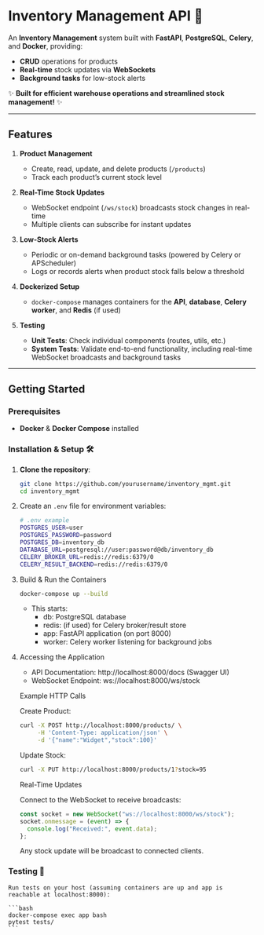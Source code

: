 # **Inventory Management API 🚀**

An **Inventory Management** system built with **FastAPI**, **PostgreSQL**, **Celery**, and **Docker**, providing:

- **CRUD** operations for products  
- **Real-time** stock updates via **WebSockets**  
- **Background tasks** for low-stock alerts  

✨ **Built for efficient warehouse operations and streamlined stock management!** ✨

---

## **Features**

1. **Product Management**  
   - Create, read, update, and delete products (`/products`)  
   - Track each product’s current stock level  

2. **Real-Time Stock Updates**  
   - WebSocket endpoint (`/ws/stock`) broadcasts stock changes in real-time  
   - Multiple clients can subscribe for instant updates  

3. **Low-Stock Alerts**  
   - Periodic or on-demand background tasks (powered by Celery or APScheduler)  
   - Logs or records alerts when product stock falls below a threshold  

4. **Dockerized Setup**  
   - `docker-compose` manages containers for the **API**, **database**, **Celery worker**, and **Redis** (if used)  

5. **Testing**  
   - **Unit Tests**: Check individual components (routes, utils, etc.)  
   - **System Tests**: Validate end-to-end functionality, including real-time WebSocket broadcasts and background tasks  

---

## **Getting Started**

### **Prerequisites**
- **Docker** & **Docker Compose** installed  

### **Installation & Setup 🛠️**

1. **Clone the repository**:
   ```bash
   git clone https://github.com/yourusername/inventory_mgmt.git
   cd inventory_mgmt
    ```

2. Create an `.env` file for environment variables:

    ```bash
    # .env example
    POSTGRES_USER=user
    POSTGRES_PASSWORD=password
    POSTGRES_DB=inventory_db
    DATABASE_URL=postgresql://user:password@db/inventory_db
    CELERY_BROKER_URL=redis://redis:6379/0
    CELERY_RESULT_BACKEND=redis://redis:6379/0
    ```

3. Build & Run the Containers

    ```bash
    docker-compose up --build
    ```

    - This starts:
        * db: PostgreSQL database
        * redis: (if used) for Celery broker/result store
        * app: FastAPI application (on port 8000)
        * worker: Celery worker listening for background jobs

4. Accessing the Application

    * API Documentation: http://localhost:8000/docs (Swagger UI)
    * WebSocket Endpoint: ws://localhost:8000/ws/stock

    Example HTTP Calls

    Create Product:

    ```bash 
    curl -X POST http://localhost:8000/products/ \
         -H 'Content-Type: application/json' \
         -d '{"name":"Widget","stock":100}'
    ```

    Update Stock:

    ```bash    
    curl -X PUT http://localhost:8000/products/1?stock=95
    ```

    Real-Time Updates
    
    Connect to the WebSocket to receive broadcasts:

    ```javascript    
    const socket = new WebSocket("ws://localhost:8000/ws/stock");
    socket.onmessage = (event) => {
      console.log("Received:", event.data);
    };
    ```
    
    Any stock update will be broadcast to connected clients.

### **Testing 🧪**

    Run tests on your host (assuming containers are up and app is reachable at localhost:8000):

    ```bash
    docker-compose exec app bash
    pytest tests/
    ```

